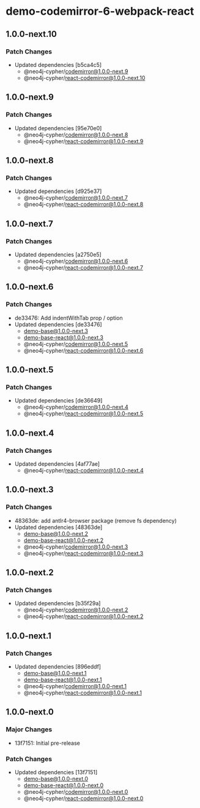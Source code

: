 # demo-codemirror-6-webpack-react

## 1.0.0-next.10

### Patch Changes

- Updated dependencies [b5ca4c5]
  - @neo4j-cypher/codemirror@1.0.0-next.9
  - @neo4j-cypher/react-codemirror@1.0.0-next.10

## 1.0.0-next.9

### Patch Changes

- Updated dependencies [95e70e0]
  - @neo4j-cypher/codemirror@1.0.0-next.8
  - @neo4j-cypher/react-codemirror@1.0.0-next.9

## 1.0.0-next.8

### Patch Changes

- Updated dependencies [d925e37]
  - @neo4j-cypher/codemirror@1.0.0-next.7
  - @neo4j-cypher/react-codemirror@1.0.0-next.8

## 1.0.0-next.7

### Patch Changes

- Updated dependencies [a2750e5]
  - @neo4j-cypher/codemirror@1.0.0-next.6
  - @neo4j-cypher/react-codemirror@1.0.0-next.7

## 1.0.0-next.6

### Patch Changes

- de33476: Add indentWithTab prop / option
- Updated dependencies [de33476]
  - demo-base@1.0.0-next.3
  - demo-base-react@1.0.0-next.3
  - @neo4j-cypher/codemirror@1.0.0-next.5
  - @neo4j-cypher/react-codemirror@1.0.0-next.6

## 1.0.0-next.5

### Patch Changes

- Updated dependencies [de36649]
  - @neo4j-cypher/codemirror@1.0.0-next.4
  - @neo4j-cypher/react-codemirror@1.0.0-next.5

## 1.0.0-next.4

### Patch Changes

- Updated dependencies [4af77ae]
  - @neo4j-cypher/react-codemirror@1.0.0-next.4

## 1.0.0-next.3

### Patch Changes

- 48363de: add antlr4-browser package (remove fs dependency)
- Updated dependencies [48363de]
  - demo-base@1.0.0-next.2
  - demo-base-react@1.0.0-next.2
  - @neo4j-cypher/codemirror@1.0.0-next.3
  - @neo4j-cypher/react-codemirror@1.0.0-next.3

## 1.0.0-next.2

### Patch Changes

- Updated dependencies [b35f29a]
  - @neo4j-cypher/codemirror@1.0.0-next.2
  - @neo4j-cypher/react-codemirror@1.0.0-next.2

## 1.0.0-next.1

### Patch Changes

- Updated dependencies [896eddf]
  - demo-base@1.0.0-next.1
  - demo-base-react@1.0.0-next.1
  - @neo4j-cypher/codemirror@1.0.0-next.1
  - @neo4j-cypher/react-codemirror@1.0.0-next.1

## 1.0.0-next.0

### Major Changes

- 13f7151: Initial pre-release

### Patch Changes

- Updated dependencies [13f7151]
  - demo-base@1.0.0-next.0
  - demo-base-react@1.0.0-next.0
  - @neo4j-cypher/codemirror@1.0.0-next.0
  - @neo4j-cypher/react-codemirror@1.0.0-next.0
